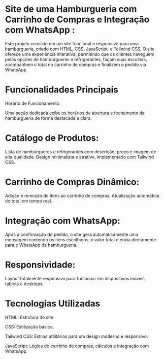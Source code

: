 Site de uma Hamburgueria com Carrinho de Compras e Integração com WhatsApp :
=

Este projeto consiste em um site funcional e responsivo para uma hamburgueria, criado com HTML, CSS, JavaScript, e Tailwind CSS. O site oferece uma experiência interativa, permitindo que os clientes naveguem pelas opções de hambúrgueres e refrigerantes, façam suas escolhas, acompanhem o total no carrinho de compras e finalizem o pedido via WhatsApp.

Funcionalidades Principais
=

Horário de Funcionamento:

Uma seção dedicada exibe os horários de abertura e fechamento da hamburgueria de forma destacada e clara.

Catálogo de Produtos:
=

Lista de hambúrgueres e refrigerantes com descrição, preço e imagem de alta qualidade.
Design minimalista e atrativo, implementado com Tailwind CSS.

Carrinho de Compras Dinâmico:
=

Adição e remoção de itens ao carrinho de compras.
Atualização automática do total em tempo real.

Integração com WhatsApp:
=

Após a confirmação do pedido, o site gera automaticamente uma mensagem contendo os itens escolhidos, o valor total e envia diretamente para o WhatsApp da hamburgueria.

Responsividade:
=

Layout totalmente responsivo para funcionar em dispositivos móveis, tablets e desktops.

Tecnologias Utilizadas
=
HTML: Estrutura do site.

CSS: Estilização básica.

Tailwind CSS: Estilos utilitários para um design moderno e responsivo.

JavaScript: Lógica do carrinho de compras, cálculos e integração com WhatsApp.
